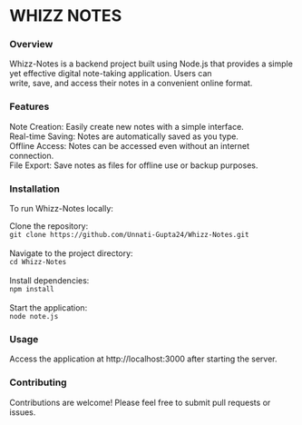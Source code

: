 # WHIZZ NOTES

### Overview
Whizz-Notes is a backend project built using Node.js that provides a simple <br/> yet effective digital note-taking application. Users can <br/> write, save, and access their notes in a convenient online format.

### Features
Note Creation: Easily create new notes with a simple interface.<br/>
Real-time Saving: Notes are automatically saved as you type.<br/>
Offline Access: Notes can be accessed even without an internet connection.<br/>
File Export: Save notes as files for offline use or backup purposes.<br/>

### Installation
To run Whizz-Notes locally:<br/>

Clone the repository:<br/>
```git clone https://github.com/Unnati-Gupta24/Whizz-Notes.git``` <br/> <br/>
Navigate to the project directory:<br/>
```cd Whizz-Notes```<br/><br/>
Install dependencies:<br/>
```npm install```<br/><br/>
Start the application:<br/>
```node note.js```<br/>

### Usage
Access the application at http://localhost:3000 after starting the server.

### Contributing
Contributions are welcome! Please feel free to submit pull requests or issues.
